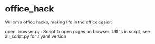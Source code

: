 # office_hack
Willem's office hacks, making life in the office easier:

open_browser.py         : Script to open pages on browser. URL's in script, see all_script.py for a yaml version
